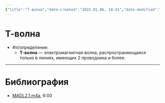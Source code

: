 ```yaml
---
{"title":"Т-волна","date-created":"2023.01.06, 18:41","date-modified":"2023.01.10, 23:54","aliases":[],"tags":[],"dg-publish":true,"permalink":"/7-radio-engineering/t-volna/","dgPassFrontmatter":true}
---
```



# Т-волна

- #π/определение:
	- **Т-волна** — электромагнитная волна, распространяющаяся только в линиях, имеющих 2 проводника и более.

---

# Библиография

- [MADL2.1.m4a](file:///C:%5CUsers%5CMojo%5CiCloudDrive%5C_university%5CIllarionov%5Clecture-recording%5CMADL2.1.m4a), 6:00
